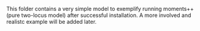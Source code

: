 This folder contains a very simple model to exemplify running moments++ (pure two-locus model) after successful installation.
A more involved and realistc example will be added later.
